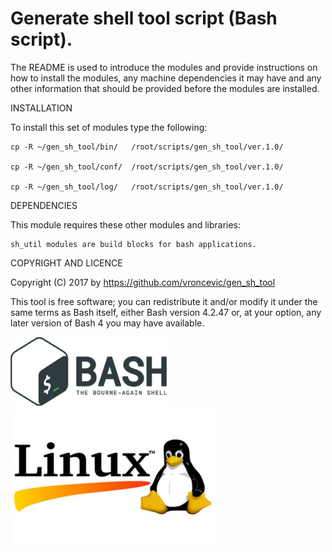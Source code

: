 Generate shell tool script (Bash script).
================================================================================

The README is used to introduce the modules and provide instructions on
how to install the modules, any machine dependencies it may have and any
other information that should be provided before the modules are installed.

INSTALLATION

To install this set of modules type the following:

	cp -R ~/gen_sh_tool/bin/   /root/scripts/gen_sh_tool/ver.1.0/

	cp -R ~/gen_sh_tool/conf/  /root/scripts/gen_sh_tool/ver.1.0/

	cp -R ~/gen_sh_tool/log/   /root/scripts/gen_sh_tool/ver.1.0/

DEPENDENCIES

This module requires these other modules and libraries:

	sh_util modules are build blocks for bash applications.

COPYRIGHT AND LICENCE

Copyright (C) 2017 by https://github.com/vroncevic/gen_sh_tool

This tool is free software; you can redistribute it and/or modify
it under the same terms as Bash itself, either Bash version 4.2.47 or,
at your option, any later version of Bash 4 you may have available.

![alt tag](https://raw.githubusercontent.com/vroncevic/gen_sh_tool/master/bash_logo.png)
![alt tag](https://raw.githubusercontent.com/vroncevic/gen_sh_tool/master/linux_logo.jpg)


